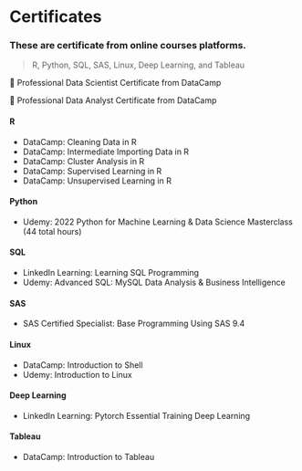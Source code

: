 # Certificates
### These are certificate from online courses platforms.
> R, Python, SQL, SAS, Linux, Deep Learning, and Tableau

🌟 Professional Data Scientist Certificate from DataCamp

🌟 Professional Data Analyst Certificate from DataCamp

#### R
- DataCamp: Cleaning Data in R
- DataCamp: Intermediate Importing Data in R
- DataCamp: Cluster Analysis in R
- DataCamp: Supervised Learning in R
- DataCamp: Unsupervised Learning in R

#### Python
- Udemy: 2022 Python for Machine Learning & Data Science Masterclass (44 total hours)

#### SQL
- LinkedIn Learning: Learning SQL Programming
- Udemy: Advanced SQL: MySQL Data Analysis & Business Intelligence

#### SAS
- SAS Certified Specialist: Base Programming Using SAS 9.4

#### Linux
- DataCamp: Introduction to Shell
- Udemy: Introduction to Linux 

#### Deep Learning
- LinkedIn Learning: Pytorch Essential Training Deep Learning

#### Tableau
- DataCamp: Introduction to Tableau
